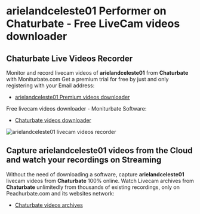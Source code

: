 # arielandceleste01 Performer on Chaturbate - Free LiveCam videos downloader

## Chaturbate Live Videos Recorder

Monitor and record livecam videos of **arielandceleste01** from **Chaturbate** with Moniturbate.com
Get a premium trial for free by just and only registering with your Email address:
* [arielandceleste01 Premium videos downloader](https://moniturbate.com/request-demo-licence-key.html)

Free livecam videos downloader - Moniturbate Software:
* [Chaturbate videos downloader](https://moniturbate.com/moniturbate-download-software.html)

![arielandceleste01 livecam videos recorder](https://peachurnet.com/templates/moniturbate-software.png)


## Capture arielandceleste01 videos from the Cloud and watch your recordings on Streaming

Without the need of downloading a software, capture **arielandceleste01** livecam videos from **Chaturbate** 100% online.
Watch Livecam archives from **Chaturbate** unlimitedly from thousands of existing recordings, only on Peachurbate.com and its websites network:
* [Chaturbate videos archives](https://peachurnet.com/)